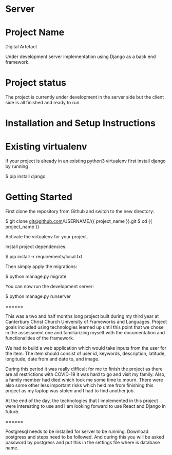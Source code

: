 Server
======
Project Name 
======
Digital Artefact 

Under development server implementation using Django as a back end framework.

Project status
======
The project is currently under development in the server side but the client side is all finished and ready to run.

Installation and Setup Instructions
======

Existing virtualenv
======
If your project is already in an existing python3 virtualenv first install django by running

$ pip install django

Getting Started
======
First clone the repository from Github and switch to the new directory:

$ git clone git@github.com/USERNAME/{{ project_name }}.git
$ cd {{ project_name }}

Activate the virtualenv for your project.

Install project dependencies:

$ pip install -r requirements/local.txt

Then simply apply the migrations:

$ python manage.py migrate

You can now run the development server:

$ python manage.py runserver

======

This was a two and half months long project built during my third year at Canterbury Christ Church University of Frameworks and Languages. Project goals included using technologies learned up until this point that we chose in the assessment one and familiarizing myself with the documentation and functionalities of the framework.

We had to build a web application which would take inputs from the user for the item. The item should consist of user id, keywords, description, latitude, longitude, date from and date to, and image.

During this period it was really difficult for me to finish the project as there are all restrictions with COVID-19 it was hard to go and visit my family. Also, a family member had died which took me some time to mourn. There were also some other less important risks which held me from finishing this project as my laptop was stolen and I had to find another job.

At the end of the day, the technologies that I implemented in this project were interesting to use and I am looking forward to use React and Django in future.


======

Postgresql needs to be installed for server to be running. Download postgress and steps need to be followed.
And during this you will be asked password by postgress and put this in the settings file where is database name.